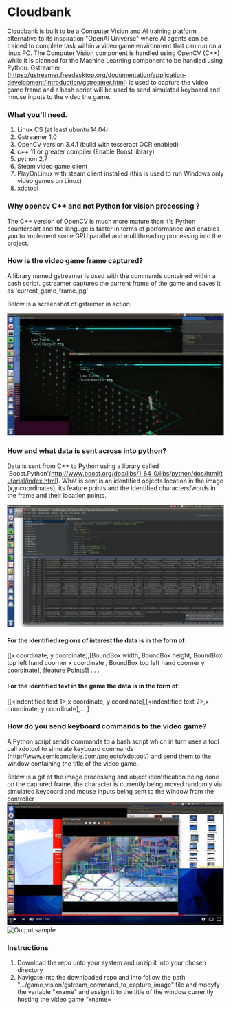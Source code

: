 # Cloudbank
Cloudbank is built to be a Computer Vision and AI training platform alternative to its inspiration "OpenAI Universe" where AI agents can be trained to complete task within a video game environment that can run on a linux PC. The Computer Vision component is handled using OpenCV (C++) while it is planned for the Machine Learning component to be handled using Python. Gstreamer (https://gstreamer.freedesktop.org/documentation/application-development/introduction/gstreamer.html) is used to capture the video game frame and a bash script will be used to send simulated keyboard and mouse inputs to the video the game.

### What you'll need.
1. Linux OS (at least ubuntu 14.04)
2. Gstreamer 1.0
3. OpenCV version 3.4.1 (build with tesseract OCR enabled)
4. c++ 11 or greater compiler (Enable Boost library)
5. python 2.7
6. Steam video game client
7. PlayOnLinux with steam client installed (this is used to run Windows only video games on Linux) 
7. xdotool

### Why opencv C++ and not Python for vision processing ?
The C++ version of OpenCV is much more mature than it's Python counterpart and the languge is faster in terms of performance and enables you to implement some GPU parallel and multithreading processing into the project.

### How is the video game frame captured?
A library named gstreamer is used with the commands contained within a bash script. gstreamer captures the current frame of the game and saves it as 'current_game_frame.jpg' 

Below is a screenshot of gstremer in action:

![alt text](https://github.com/SHEUN1/Cloudbank/blob/master/README_IMAGES/Screenshot%20from%202017-08-20%2015:36:49.png)

### How and what data is sent across into python?
Data is sent from C++ to Python using a library called 'Boost.Python'(http://www.boost.org/doc/libs/1_64_0/libs/python/doc/html/tutorial/index.html). What is sent is an identified objects location in the image (x,y coordinates), its feature points and the identified characters/words in the frame and their location points.

![alt text](https://github.com/SHEUN1/Cloudbank/blob/master/README_IMAGES/Screenshot%20from%202017-08-20%2017:27:25.png)

#### For the identified regions of interest the data is in the form of:
[[x coordinate, y coordinate],[BoundBox width, BoundBox height, BoundBox top left hand coorner x coordinate , BoundBox top left hand coorner y coordinate], [feature Points]]
.
.
.
#### For the identified text in the game the data is in the form of:
[[<indentified text 1>,x coordinate, y coordinate],[<indentified text 2>,x coordinate, y coordinate],... ]


### How do you send keyboard commands to the video game?
A Python script sends commands to a bash script which in turn uses a tool call xdotool to simulate keyboard commands  (http://www.semicomplete.com/projects/xdotool/) and send them to the window containing the title of the video game. 

Below is a gif of the image processing and object identification being done on the captured frame, the character is currently being moved randomly via simulated keyboard and mouse inputs being sent to the window from the controller
[![IMAGE ALT TEXT HERE](https://github.com/SHEUN1/Cloudbank/blob/master/README_IMAGES/projectCloudbankMirrorsEdge.png)](https://www.youtube.com/watch?v=NiK4M-DMZ9U "IMAGE ALT TEXT HERE")
 ![Output sample](https://github.com/SHEUN1/Cloudbank/blob/master/README_IMAGES/BoundedBox.gif)

### Instructions
1. Download the repo unto your system and unzip it into your chosen directory
2. Navigate into the downloaded repo and  into follow the path ".../game_vision/gstream_command_to_capture_image" file and modyfy the variable "xname" and assign it to the title of the window currently hosting the video game “xname=<title of window hosting the video game>”  
3. Modify the line "location=/home/sheun/Cloudbank/game_vision/current_game_frame.jpg" absolute path to one that reflects your system.
4. Navigate ".../Cloudbank/game_controller/send_control_cmds_to_game" file and modyfy the variable "ID" and assign it to the title of the window currently hosting the video game “ID=<title of window 	hosting the video game>”. Within this file modify the xdotool key cmds to replicate that of your game. 
5. Go to ".../Cloudbank/game_controller/controller_random.py" and and modyfy the variable "game_window_title" and assign it to the title of the window currently hosting the video game “game_window_title=<title of window hosting the video game>”. Within this file modify the xdotool key cmds to replicate that of your game. 
6. Start your video game. 
7. Run the python script which will build and run the platform. Once built this should activate gstremer and should start reciveing data and sending keyboard inputs into the game. 


### Source file location for image processing and sending keyboard strokes to the videogame
1. The “game_vision” folder contains the code needed to analyse the game currently being played, frame-by-frame, using OpenCV C++. The ‘game_controller’ directory contains the files needed to control the video game
2. The C++ source files are located in the "Cloudbank/game_vision/src/" directory and the Python file is lacated in the "Cloudbank/game_controller/"directory. 


### Keep in mind 
1. For this to work no other window on your screen should contain the same name as the video game you are playing otherwise the mouse and keyboard inputs would jump between screens. 

2. To avoid problems with gstreamer please set your game screen resolution to no more than 1024x768

### Curious about development environment?
1. The IDE’s used during development were 'Eclipes C++' and 'Pycharm' community edition. You can set the Eclipes workspace by simply setting it project folder.
      

